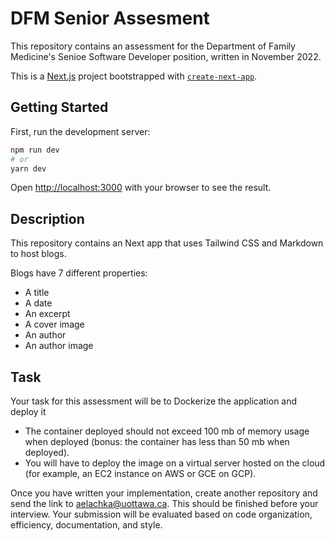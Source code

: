 # DFM Senior Assesment

This repository contains an assessment for the Department of Family Medicine's Senioe Software Developer position, written in November 2022.

This is a [Next.js](https://nextjs.org/) project bootstrapped with [`create-next-app`](https://github.com/vercel/next.js/tree/canary/packages/create-next-app).

## Getting Started

First, run the development server:

```bash
npm run dev
# or
yarn dev
```

Open [http://localhost:3000](http://localhost:3000) with your browser to see the result.

## Description

This repository contains an Next app that uses Tailwind CSS and Markdown to host blogs.

Blogs have 7 different properties: 
- A title
- A date
- An excerpt
- A cover image
- An author
- An author image

## Task

Your task for this assessment will be to Dockerize the application and deploy it

- The container deployed should not exceed 100 mb of memory usage when deployed (bonus: the container has less than 50 mb when deployed).
- You will have to deploy the image on a virtual server hosted on the cloud (for example, an EC2 instance on AWS or GCE on GCP).

Once you have written your implementation, create another repository and send the link to [aelachka@uottawa.ca](mailto:aelachka@uottawa.ca). This should be finished before your interview. Your submission will be evaluated based on code organization, efficiency, documentation, and style.
